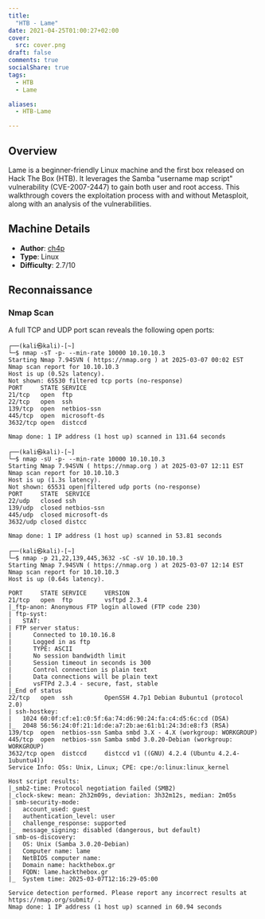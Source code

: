 ```yaml
---
title:
  "HTB - Lame"
date: 2021-04-25T01:00:27+02:00
cover:
  src: cover.png
draft: false
comments: true
socialShare: true
tags:
  - HTB
  - Lame

aliases:
  - HTB-Lame

---
```


## Overview

Lame is a beginner-friendly Linux machine and the first box released on Hack The Box (HTB). It leverages the Samba "username map script" vulnerability (CVE-2007-2447) to gain both user and root access. This walkthrough covers the exploitation process with and without Metasploit, along with an analysis of the vulnerabilities.


## Machine Details

- **Author**: [ch4p](https://www.hackthebox.eu/home/users/profile/1)
- **Type**: Linux
- **Difficulty**: 2.7/10


## Reconnaissance

### Nmap Scan

A full TCP and UDP port scan reveals the following open ports:

```
┌──(kali㉿kali)-[~]
└─$ nmap -sT -p- --min-rate 10000 10.10.10.3
Starting Nmap 7.94SVN ( https://nmap.org ) at 2025-03-07 00:02 EST
Nmap scan report for 10.10.10.3
Host is up (0.52s latency).
Not shown: 65530 filtered tcp ports (no-response)
PORT     STATE SERVICE
21/tcp   open  ftp
22/tcp   open  ssh
139/tcp  open  netbios-ssn
445/tcp  open  microsoft-ds
3632/tcp open  distccd

Nmap done: 1 IP address (1 host up) scanned in 131.64 seconds
```

```
┌──(kali㉿kali)-[~]
└─$ nmap -sU -p- --min-rate 10000 10.10.10.3   
Starting Nmap 7.94SVN ( https://nmap.org ) at 2025-03-07 12:11 EST
Nmap scan report for 10.10.10.3
Host is up (1.3s latency).
Not shown: 65531 open|filtered udp ports (no-response)
PORT     STATE  SERVICE
22/udp   closed ssh
139/udp  closed netbios-ssn
445/udp  closed microsoft-ds
3632/udp closed distcc

Nmap done: 1 IP address (1 host up) scanned in 53.81 seconds
```

```
┌──(kali㉿kali)-[~]
└─$ nmap -p 21,22,139,445,3632 -sC -sV 10.10.10.3
Starting Nmap 7.94SVN ( https://nmap.org ) at 2025-03-07 12:14 EST
Nmap scan report for 10.10.10.3
Host is up (0.64s latency).

PORT     STATE SERVICE     VERSION
21/tcp   open  ftp         vsftpd 2.3.4
|_ftp-anon: Anonymous FTP login allowed (FTP code 230)
| ftp-syst: 
|   STAT: 
| FTP server status:
|      Connected to 10.10.16.8
|      Logged in as ftp
|      TYPE: ASCII
|      No session bandwidth limit
|      Session timeout in seconds is 300
|      Control connection is plain text
|      Data connections will be plain text
|      vsFTPd 2.3.4 - secure, fast, stable
|_End of status
22/tcp   open  ssh         OpenSSH 4.7p1 Debian 8ubuntu1 (protocol 2.0)
| ssh-hostkey: 
|   1024 60:0f:cf:e1:c0:5f:6a:74:d6:90:24:fa:c4:d5:6c:cd (DSA)
|_  2048 56:56:24:0f:21:1d:de:a7:2b:ae:61:b1:24:3d:e8:f3 (RSA)
139/tcp  open  netbios-ssn Samba smbd 3.X - 4.X (workgroup: WORKGROUP)
445/tcp  open  netbios-ssn Samba smbd 3.0.20-Debian (workgroup: WORKGROUP)
3632/tcp open  distccd     distccd v1 ((GNU) 4.2.4 (Ubuntu 4.2.4-1ubuntu4))
Service Info: OSs: Unix, Linux; CPE: cpe:/o:linux:linux_kernel

Host script results:
|_smb2-time: Protocol negotiation failed (SMB2)
|_clock-skew: mean: 2h32m09s, deviation: 3h32m12s, median: 2m05s
| smb-security-mode: 
|   account_used: guest
|   authentication_level: user
|   challenge_response: supported
|_  message_signing: disabled (dangerous, but default)
| smb-os-discovery: 
|   OS: Unix (Samba 3.0.20-Debian)
|   Computer name: lame
|   NetBIOS computer name: 
|   Domain name: hackthebox.gr
|   FQDN: lame.hackthebox.gr
|_  System time: 2025-03-07T12:16:29-05:00

Service detection performed. Please report any incorrect results at https://nmap.org/submit/ .
Nmap done: 1 IP address (1 host up) scanned in 60.94 seconds
```
